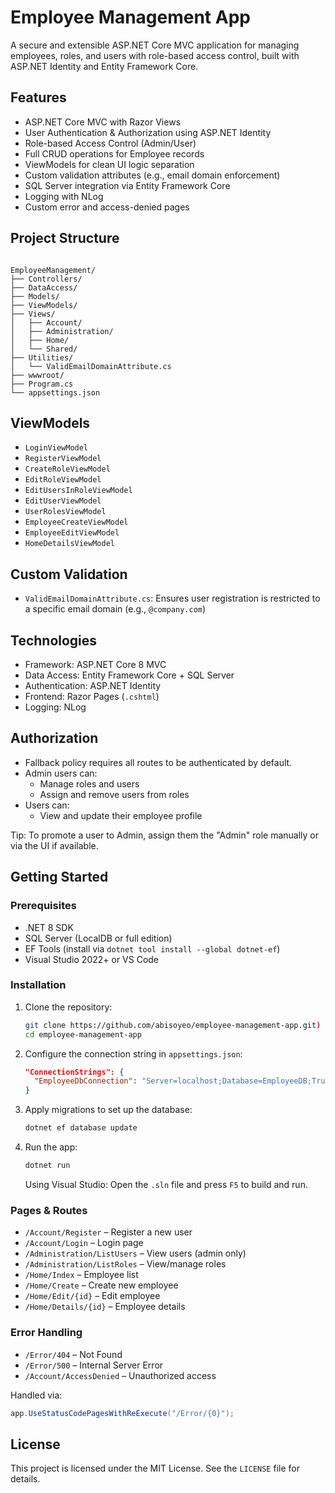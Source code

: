 # Employee Management App

A secure and extensible ASP.NET Core MVC application for managing employees, roles, and users with role-based access control, built with ASP.NET Identity and Entity Framework Core.

## Features

- ASP.NET Core MVC with Razor Views
- User Authentication & Authorization using ASP.NET Identity
- Role-based Access Control (Admin/User)
- Full CRUD operations for Employee records
- ViewModels for clean UI logic separation
- Custom validation attributes (e.g., email domain enforcement)
- SQL Server integration via Entity Framework Core
- Logging with NLog
- Custom error and access-denied pages

## Project Structure

```

EmployeeManagement/
├── Controllers/
├── DataAccess/
├── Models/
├── ViewModels/
├── Views/
│   ├── Account/
│   ├── Administration/
│   ├── Home/
│   └── Shared/
├── Utilities/
│   └── ValidEmailDomainAttribute.cs
├── wwwroot/
├── Program.cs
└── appsettings.json

````

## ViewModels

- `LoginViewModel`
- `RegisterViewModel`
- `CreateRoleViewModel`
- `EditRoleViewModel`
- `EditUsersInRoleViewModel`
- `EditUserViewModel`
- `UserRolesViewModel`
- `EmployeeCreateViewModel`
- `EmployeeEditViewModel`
- `HomeDetailsViewModel`

## Custom Validation

- `ValidEmailDomainAttribute.cs`: Ensures user registration is restricted to a specific email domain (e.g., `@company.com`)

## Technologies

- Framework: ASP.NET Core 8 MVC
- Data Access: Entity Framework Core + SQL Server
- Authentication: ASP.NET Identity
- Frontend: Razor Pages (`.cshtml`)
- Logging: NLog

## Authorization

- Fallback policy requires all routes to be authenticated by default.
- Admin users can:
  - Manage roles and users
  - Assign and remove users from roles
- Users can:
  - View and update their employee profile

Tip: To promote a user to Admin, assign them the "Admin" role manually or via the UI if available.

## Getting Started

### Prerequisites

- .NET 8 SDK
- SQL Server (LocalDB or full edition)
- EF Tools (install via `dotnet tool install --global dotnet-ef`)
- Visual Studio 2022+ or VS Code

### Installation

1.  Clone the repository:
    ```bash
    git clone https://github.com/abisoyeo/employee-management-app.git)
    cd employee-management-app
    ```
2.  Configure the connection string in `appsettings.json`:
    ```json
    "ConnectionStrings": {
      "EmployeeDbConnection": "Server=localhost;Database=EmployeeDB;Trusted_Connection=True;"
    }
    ```
3.  Apply migrations to set up the database:
    ```bash
    dotnet ef database update
    ```
4.  Run the app:
    ```bash
    dotnet run
    ```
    Using Visual Studio: Open the `.sln` file and press `F5` to build and run.

### Pages & Routes

* `/Account/Register` – Register a new user
* `/Account/Login` – Login page
* `/Administration/ListUsers` – View users (admin only)
* `/Administration/ListRoles` – View/manage roles
* `/Home/Index` – Employee list
* `/Home/Create` – Create new employee
* `/Home/Edit/{id}` – Edit employee
* `/Home/Details/{id}` – Employee details

### Error Handling

* `/Error/404` – Not Found
* `/Error/500` – Internal Server Error
* `/Account/AccessDenied` – Unauthorized access

Handled via:
```csharp
app.UseStatusCodePagesWithReExecute("/Error/{0}");
````

## License

This project is licensed under the MIT License. See the `LICENSE` file for details.
